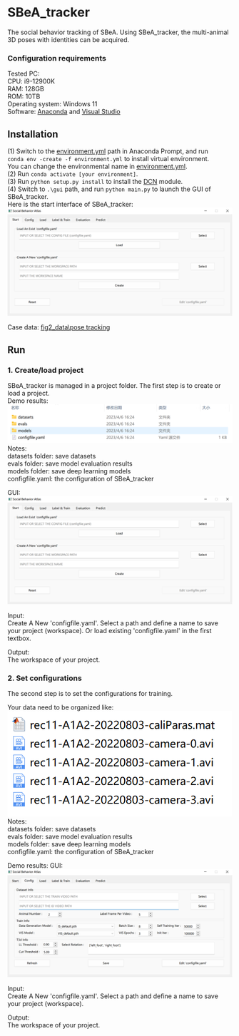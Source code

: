 # SBeA_tracker
The social behavior tracking of SBeA. Using SBeA_tracker, the multi-animal 3D poses with identities can be acquired.
### Configuration requirements
Tested PC:  
CPU: i9-12900K  
RAM: 128GB  
ROM: 10TB  
Operating system: Windows 11  
Software: [Anaconda](https://www.anaconda.com/) and [Visual Studio](https://visualstudio.microsoft.com/)
## Installation  
(1) Switch to the [environment.yml](https://github.com/YNCris/SBeA_release/blob/main/SBeA_tracker/SBeA-Windows-main/environment.yml) path in Anaconda Prompt, and run   
`conda env -create -f environment.yml` to install virtual environment.   
You can change the environmental name in [environment.yml](https://github.com/YNCris/SBeA_release/blob/main/SBeA_tracker/SBeA-Windows-main/environment.yml).  
(2) Run `conda activate [your environment]`.  
(3) Run `python setup.py install` to install the [DCN](https://github.com/CharlesShang/DCNv2/tree/pytorch_1.0) module.   
(4) Switch to `.\gui` path, and run `python main.py` to launch the GUI of SBeA_tracker.  
Here is the start interface of SBeA_tracker:  
![image](https://github.com/YNCris/SBeA_release/blob/main/demo/tracker_gui.png)  



Case data: [fig2_data\pose tracking](https://figshare.com/projects/Social_behavior_atlas/162718) 
## Run
### 1. Create/load project  
SBeA_tracker is managed in a project folder. The first step is to create or load a project.  
Demo results:  
![image](https://github.com/YNCris/SBeA_release/blob/main/demo/create_project.png)  
Notes:  
datasets folder: save datasets  
evals folder: save model evaluation results  
models folder: save deep learning models  
configfile.yaml: the configuration of SBeA_tracker 
  
GUI: ![image](https://github.com/YNCris/SBeA_release/blob/main/demo/tracker_gui.png)   
  
Input:  
Create A New 'configfile.yaml'. Select a path and define a name to save your project (workspace). Or load existing 'configfile.yaml' in the first textbox.
  
Output:  
The workspace of your project.

### 2. Set configurations
The second step is to set the configurations for training.  
  
Your data need to be organized like:  
![image](https://github.com/YNCris/SBeA_release/blob/main/demo/data_format.png)  
Notes:  
datasets folder: save datasets  
evals folder: save model evaluation results  
models folder: save deep learning models  
configfile.yaml: the configuration of SBeA_tracker 
  
Demo results:
GUI: ![image](https://github.com/YNCris/SBeA_release/blob/main/demo/config_gui.png)   
  
Input:  
Create A New 'configfile.yaml'. Select a path and define a name to save your project (workspace). 
  
Output:  
The workspace of your project.
